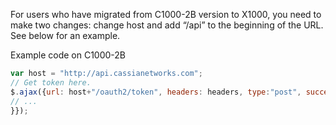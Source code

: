 For users who have migrated from C1000-2B version to X1000, you need to make two
changes: change host and add “/api” to the beginning of the URL. See below for an example.

Example code on C1000-2B
```javascript
var host = "http://api.cassianetworks.com";
// Get token here.
$.ajax({url: host+"/oauth2/token", headers: headers, type:"post", success: function(data){
// ...
}});
```